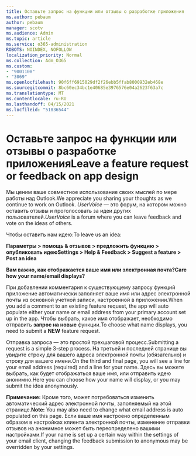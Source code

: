 ```yaml
---
title: Оставьте запрос на функции или отзывы о разработке приложения
ms.author: pebaum
author: pebaum
manager: scotv
ms.audience: Admin
ms.topic: article
ms.service: o365-administration
ROBOTS: NOINDEX, NOFOLLOW
localization_priority: Normal
ms.collection: Adm_O365
ms.custom:
- "9001108"
- "3069"
ms.openlocfilehash: 90f6ff6915029df2f26ebb5ffab8000932eb468e
ms.sourcegitcommit: 8bc60ec34bc1e40685e3976576e04a2623f63a7c
ms.translationtype: MT
ms.contentlocale: ru-RU
ms.lasthandoff: 04/15/2021
ms.locfileid: "51836544"
---
```

# <a name="leave-a-feature-request-or-feedback-on-app-design"></a><span data-ttu-id="cf35f-102">Оставьте запрос на функции или отзывы о разработке приложения</span><span class="sxs-lookup"><span data-stu-id="cf35f-102">Leave a feature request or feedback on app design</span></span>

<span data-ttu-id="cf35f-103">Мы ценим ваше совместное использование своих мыслей по мере работы над Outlook.</span><span class="sxs-lookup"><span data-stu-id="cf35f-103">We appreciate you sharing your thoughts as we continue to work on Outlook.</span></span> <span data-ttu-id="cf35f-104">*UserVoice* — это форум, на котором можно оставить отзывы и проголосовать за идеи других пользователей.</span><span class="sxs-lookup"><span data-stu-id="cf35f-104">*UserVoice* is a forum where you can leave feedback and vote on the ideas of others.</span></span>  

<span data-ttu-id="cf35f-105">Чтобы оставить нам идею:</span><span class="sxs-lookup"><span data-stu-id="cf35f-105">To leave us an idea:</span></span> 

<span data-ttu-id="cf35f-106">**Параметры > помощь & отзывов > предложить функцию > опубликовать идею**</span><span class="sxs-lookup"><span data-stu-id="cf35f-106">**Settings > Help & Feedback > Suggest a feature > Post an idea**</span></span> 

<span data-ttu-id="cf35f-107">**Вам важно, как отображается ваше имя или электронная почта?**</span><span class="sxs-lookup"><span data-stu-id="cf35f-107">**Care how your name/email displays?**</span></span>

<span data-ttu-id="cf35f-108">При добавлении комментария к существующему запросу функций приложение автоматически заполняет ваше имя или адрес электронной почты из основной учетной записи, настроенной в приложении.</span><span class="sxs-lookup"><span data-stu-id="cf35f-108">When you add a comment to an existing feature request, the app will auto populate either your name or email address from your primary account set up in the app.</span></span> <span data-ttu-id="cf35f-109">Чтобы выбрать, какое имя отображает, необходимо отправить **запрос на новые** функции.</span><span class="sxs-lookup"><span data-stu-id="cf35f-109">To choose what name displays, you need to submit a **NEW** feature request.</span></span> 

<span data-ttu-id="cf35f-110">Отправка запроса — это простой трехшаговой процесс.</span><span class="sxs-lookup"><span data-stu-id="cf35f-110">Submitting a request is a simple 3-step process.</span></span> <span data-ttu-id="cf35f-111">На третьей и последней странице вы увидите строку для вашего адреса электронной почты (обязательно) и строку для вашего имени.</span><span class="sxs-lookup"><span data-stu-id="cf35f-111">On the third and final page, you will see a line for your email address (required) and a line for your name.</span></span> <span data-ttu-id="cf35f-112">Здесь вы можете выбрать, как будет отображаться ваше имя, или отправить идею анонимно.</span><span class="sxs-lookup"><span data-stu-id="cf35f-112">Here you can choose how your name will display, or you may submit the idea anonymously.</span></span> 

<span data-ttu-id="cf35f-113">**Примечание:** Кроме того, может потребоваться изменить автоматический адрес электронной почты, заполняемый на этой странице.</span><span class="sxs-lookup"><span data-stu-id="cf35f-113">**Note:** You may also need to change what email address is auto populated on this page.</span></span> <span data-ttu-id="cf35f-114">Если ваше имя настроено определенным образом в настройках клиента электронной почты, изменение отправки отзывов на анонимное может быть переопределено вашими настройками.</span><span class="sxs-lookup"><span data-stu-id="cf35f-114">If your name is set up a certain way within the settings of your email client, changing the feedback submission to anonymous may be overridden by your settings.</span></span> 
